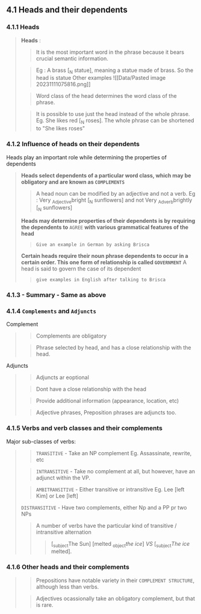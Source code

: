 
## 4.1 Heads and their dependents
### 4.1.1 Heads

> **Heads** : 
> >  It is the most important word in the phrase because it bears crucial semantic information.
> 
> >  Eg : A brass [<sub>N</sub> statue], meaning a statue made of brass. So the head is statue 
> >  Other examples
> >![[Data/Pasted image 20231111075816.png]]
> 
> >  Word class of the head determines the word class of the phrase.
> 
> > It is possible to use just the  head instead of the whole phrase.
> > Eg. She likes red [<sub>N</sub> roses]. The whole phrase can be shortened to "She likes roses" 


### 4.1.2 Influence of heads on their dependents
Heads play an important role while determining the properties of dependents

> **Heads select dependents of a particular word class, which may be obligatory and are known as `COMPLEMENTS`**
> > A head noun can be modified by an adjective and not a verb. 
> > Eg : Very <sub> Adjective</sub>bright [<sub>N</sub> sunflowers] and not Very <sub> Adverb</sub>brightly [<sub>N</sub> sunflowers]
> 
> 	**Heads may determine properties of their dependents is by requiring the dependents to** `AGREE` **with various grammatical features of the head**
> >  `Give an example in German by asking Brisca`  
>
> **Certain heads require their noun phrase dependents to occur in a certain order. This one form of relationship is called `GOVERNMENT`**
> A head is said to govern the case of its dependent
> >	`give examples in English after talking to Brisca`

### 4.1.3 - Summary - Same as above
### 4.1.4 `Complements` and `Adjuncts`
Complement
>>Complements are obligatory
>
>> Phrase selected by head, and has a close relationship with the head.

Adjuncts
>> Adjuncts ar eoptional
>
>> Dont have a close relationship with the head
>
>> Provide additional information (appearance, location, etc)
>
>> Adjective phrases, Preposition phrases are adjuncts too.

### 4.1.5 Verbs and verb classes and their complements
Major sub-classes of verbs:
> >`TRANSITIVE` -  Take an NP complement Eg. Assassinate, rewrite, etc
> 
> >`INTRANSITIVE` -  Take no complement at all, but however, have an adjunct within the VP.
> 
> >`AMBITRANSITIVE` - Either transitive or intransitive Eg. Lee [left Kim] or Lee [left]
> 
> `DISTRANSITIVE` - Have two complements, either Np and a PP pr two NPs
> 
> >A number of verbs have the particular kind of transitive / intransitive alternation
> >> [<sub>subject</sub>The Sun]  [melted <sub>object</sub>*the ice*] *VS* [<sub>subject</sub>*The ice* melted].

### 4.1.6 Other heads and their complements
>> Prepositions have notable variety in their `COMPLEMENT STRUCTURE`, although less than verbs.
>
>> Adjectives ocassionally take an obligatory complement, but that is rare.